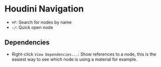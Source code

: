 # Houdini Navigation

- `⌘F`: Search for nodes by name
- `⇧/`: Quick open node

## Dependencies

- Right-click `View Dependencies...`: Show references to a node, this is the easiest way to see which node is using a material for example.